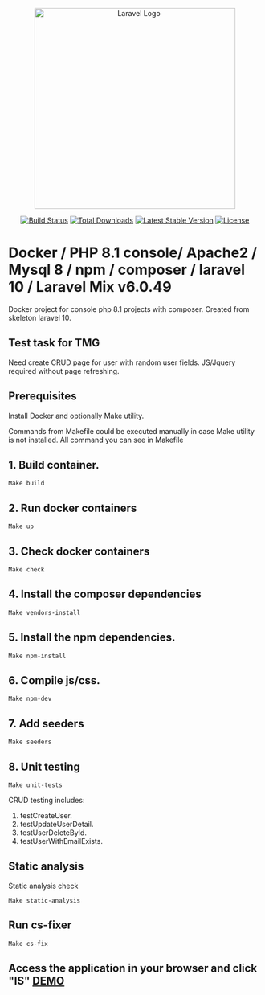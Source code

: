 <p align="center"><a href="https://laravel.com" target="_blank"><img src="https://raw.githubusercontent.com/laravel/art/master/logo-lockup/5%20SVG/2%20CMYK/1%20Full%20Color/laravel-logolockup-cmyk-red.svg" width="400" alt="Laravel Logo"></a></p>

<p align="center">
<a href="https://github.com/laravel/framework/actions"><img src="https://github.com/laravel/framework/workflows/tests/badge.svg" alt="Build Status"></a>
<a href="https://packagist.org/packages/laravel/framework"><img src="https://img.shields.io/packagist/dt/laravel/framework" alt="Total Downloads"></a>
<a href="https://packagist.org/packages/laravel/framework"><img src="https://img.shields.io/packagist/v/laravel/framework" alt="Latest Stable Version"></a>
<a href="https://packagist.org/packages/laravel/framework"><img src="https://img.shields.io/packagist/l/laravel/framework" alt="License"></a>
</p>



# Docker / PHP 8.1 console/ Apache2 / Mysql 8 / npm / composer / laravel 10 / Laravel Mix v6.0.49

Docker project for console php 8.1 projects with composer.
Created from skeleton laravel 10.

## Test task for TMG
Need create CRUD page for user with random user fields. JS/Jquery required without page refreshing.

## Prerequisites

Install Docker and optionally Make utility.

Commands from Makefile could be executed manually in case Make utility is not installed.
All command you can see in Makefile

## 1. Build container.

    Make build

## 2. Run docker containers

    Make up

## 3. Check docker containers

    Make check

## 4. Install the composer dependencies

    Make vendors-install

## 5. Install the npm dependencies.

    Make npm-install

## 6. Compile js/css.

    Make npm-dev

## 7. Add seeders
    Make seeders

## 8. Unit testing
    Make unit-tests
CRUD testing includes:

1. testCreateUser.
2. testUpdateUserDetail.
3. testUserDeleteById.
4. testUserWithEmailExists.

## Static analysis

Static analysis check

    Make static-analysis

## Run cs-fixer

    Make cs-fix

## Access the application in your browser and click "IS" [DEMO](https://tmg.activelifekyury.com.ua/)
